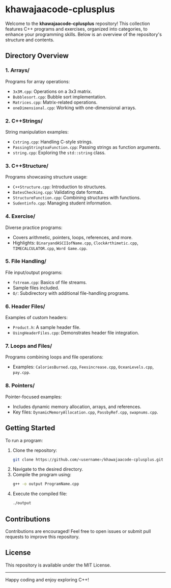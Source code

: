 # khawajaacode-cplusplus

Welcome to the **khawajaacode-cplusplus** repository! This collection features C++ programs and exercises, organized into categories, to enhance your programming skills. Below is an overview of the repository's structure and contents.

## Directory Overview

### 1. **Arrays/**
Programs for array operations:
- `3x3M.cpp`: Operations on a 3x3 matrix.
- `Bubblesort.cpp`: Bubble sort implementation.
- `Matrices.cpp`: Matrix-related operations.
- `oneDimensional.cpp`: Working with one-dimensional arrays.

### 2. **C++Strings/**
String manipulation examples:
- `Cstring.cpp`: Handling C-style strings.
- `PassingStringtoaFunction.cpp`: Passing strings as function arguments.
- `string.cpp`: Exploring the `std::string` class.

### 3. **C++Structure/**
Programs showcasing structure usage:
- `C++Structure.cpp`: Introduction to structures.
- `DatesChecking.cpp`: Validating date formats.
- `StructureFunction.cpp`: Combining structures with functions.
- `Sudentinfo.cpp`: Managing student information.

### 4. **Exercise/**
Diverse practice programs:
- Covers arithmetic, pointers, loops, references, and more.
- Highlights: `BinaryandASCIIofName.cpp`, `ClockArthimetic.cpp`, `TIMECALCULATOR.cpp`, `Word Game.cpp`.

### 5. **File Handling/**
File input/output programs:
- `fstream.cpp`: Basics of file streams.
- Sample files included.
- `O/`: Subdirectory with additional file-handling programs.

### 6. **Header Files/**
Examples of custom headers:
- `Product.h`: A sample header file.
- `UsingHeaderFiles.cpp`: Demonstrates header file integration.

### 7. **Loops and Files/**
Programs combining loops and file operations:
- Examples: `CaloriesBurned.cpp`, `Feesincrease.cpp`, `OceanLevels.cpp`, `pay.cpp`.

### 8. **Pointers/**
Pointer-focused examples:
- Includes dynamic memory allocation, arrays, and references.
- Key files: `DynamicMemoryAllocation.cpp`, `PassbyRef.cpp`, `swapnums.cpp`.

## Getting Started

To run a program:
1. Clone the repository:
   ```bash
   git clone https://github.com/<username>/khawajaacode-cplusplus.git
   ```
2. Navigate to the desired directory.
3. Compile the program using:
   ```bash
   g++ -o output ProgramName.cpp
   ```
4. Execute the compiled file:
   ```bash
   ./output
   ```

## Contributions

Contributions are encouraged! Feel free to open issues or submit pull requests to improve this repository.

## License

This repository is available under the MIT License.

---

Happy coding and enjoy exploring C++!


